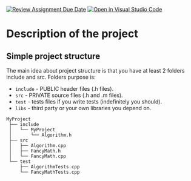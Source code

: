 [![Review Assignment Due Date](https://classroom.github.com/assets/deadline-readme-button-24ddc0f5d75046c5622901739e7c5dd533143b0c8e959d652212380cedb1ea36.svg)](https://classroom.github.com/a/cU5AgZ7J)
[![Open in Visual Studio Code](https://classroom.github.com/assets/open-in-vscode-718a45dd9cf7e7f842a935f5ebbe5719a5e09af4491e668f4dbf3b35d5cca122.svg)](https://classroom.github.com/online_ide?assignment_repo_id=12363056&assignment_repo_type=AssignmentRepo)
# Description of the project

## Simple project structure
The main idea about project structure is that you have at least 2 folders include and src. Folders purpose is:

- `include` - PUBLIC header files (.h files).
- `src` - PRIVATE source files (.h and .m files).
- `test` - tests files if you write tests (indefinitely you should).
- `libs` - third party or your own libraries you depend on.

```
MyProject
 ├── include
 │   └── MyProject
 │       └── Algorithm.h
 ├── src
 │   ├── Algorithm.cpp
 │   ├── FancyMath.h
 │   └── FancyMath.cpp
 └── test
     ├── AlgorithmTests.cpp
     └── FancyMathTests.cpp
```
